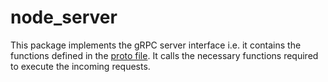 # node_server

This package implements the gRPC server interface i.e. it contains the functions defined in the [proto file](https://github.com/adityameharia/ravel/blob/main/cmd/ravel_node/ravel_node.proto). It calls the necessary functions required to execute the incoming requests.


